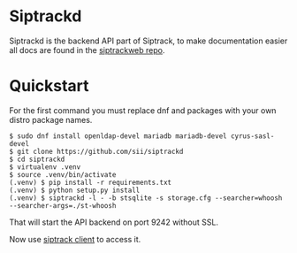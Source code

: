 # Siptrackd

Siptrackd is the backend API part of Siptrack, to make documentation easier all docs are found in the [siptrackweb repo](https://github.com/sii/siptrackweb).

# Quickstart

For the first command you must replace dnf and packages with your own distro package names.

    $ sudo dnf install openldap-devel mariadb mariadb-devel cyrus-sasl-devel
    $ git clone https://github.com/sii/siptrackd
    $ cd siptrackd
    $ virtualenv .venv
    $ source .venv/bin/activate
    (.venv) $ pip install -r requirements.txt
    (.venv) $ python setup.py install
    (.venv) $ siptrackd -l - -b stsqlite -s storage.cfg --searcher=whoosh --searcher-args=./st-whoosh

That will start the API backend on port 9242 without SSL.

Now use [siptrack client](https://github.com/sii/siptrack) to access it.
